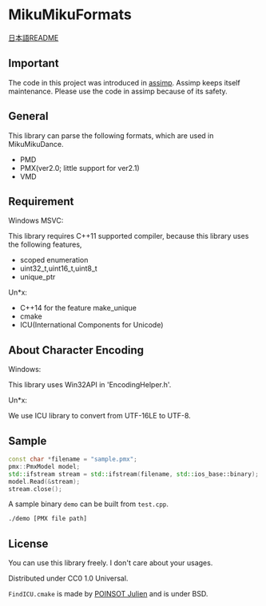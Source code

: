 ﻿# MikuMikuFormats
 
[日本語README](README_Ja.md)

## Important

The code in this project was introduced in [assimp](https://github.com/assimp/assimp).
Assimp keeps itself maintenance.
Please use the code in assimp because of its safety.

## General

This library can parse the following formats, which are used in MikuMikuDance.

- PMD
- PMX(ver2.0; little support for ver2.1)
- VMD

## Requirement
Windows MSVC:

This library requires C++11 supported compiler, because this library uses the following features,

- scoped enumeration
- uint32_t,uint16_t,uint8_t
- unique_ptr

Un\*x:
- C++14 for the feature make_unique
- cmake
- ICU(International Components for Unicode)

## About Character Encoding
Windows:

This library uses Win32API in 'EncodingHelper.h'.

Un\*x:

We use ICU library to convert from UTF-16LE to UTF-8.

## Sample

```cpp
const char *filename = "sample.pmx";
pmx::PmxModel model;
std::ifstream stream = std::ifstream(filename, std::ios_base::binary);
model.Read(&stream);
stream.close();
```

A sample binary `demo` can be built from `test.cpp`.
```bash
./demo [PMX file path]
```

## License

You can use this library freely.
I don't care about your usages.

Distributed under CC0 1.0 Universal.

`FindICU.cmake` is made by [POINSOT Julien](https://github.com/julp/FindICU.cmake) and is under BSD.
